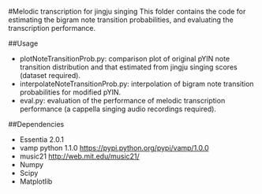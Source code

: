 #Melodic transcription for jingju singing
This folder contains the code for estimating the bigram note transition probabilities, and evaluating the transcription performance.

##Usage
* plotNoteTransitionProb.py: comparison plot of original pYIN note transition distribution and that estimated from jingju singing scores (dataset required).
* interpolateNoteTransitionProb.py: interpolation of bigram note transition probabilities for modified pYIN.
* eval.py: evaluation of the performance of melodic transcription performance (a cappella singing audio recordings required).

##Dependencies
* Essentia 2.0.1
* vamp python 1.1.0 https://pypi.python.org/pypi/vamp/1.0.0
* music21 http://web.mit.edu/music21/
* Numpy
* Scipy
* Matplotlib
